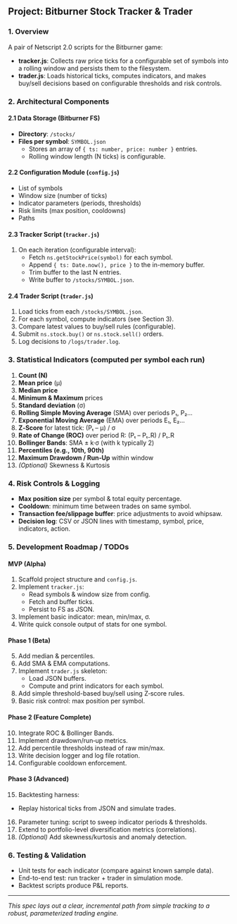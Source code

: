 ## Project: Bitburner Stock Tracker & Trader

### 1. Overview
A pair of Netscript 2.0 scripts for the Bitburner game:
- **tracker.js**: Collects raw price ticks for a configurable set of symbols into a rolling window and persists them to the filesystem.
- **trader.js**: Loads historical ticks, computes indicators, and makes buy/sell decisions based on configurable thresholds and risk controls.

### 2. Architectural Components

#### 2.1 Data Storage (Bitburner FS)
- **Directory**: `/stocks/`
- **Files per symbol**: `SYMBOL.json`
  - Stores an array of `{ ts: number, price: number }` entries.
  - Rolling window length (N ticks) is configurable.

#### 2.2 Configuration Module (`config.js`)
- List of symbols
- Window size (number of ticks)
- Indicator parameters (periods, thresholds)
- Risk limits (max position, cooldowns)
- Paths

#### 2.3 Tracker Script (`tracker.js`)
1. On each iteration (configurable interval):
   - Fetch `ns.getStockPrice(symbol)` for each symbol.
   - Append `{ ts: Date.now(), price }` to the in-memory buffer.
   - Trim buffer to the last N entries.
   - Write buffer to `/stocks/SYMBOL.json`.

#### 2.4 Trader Script (`trader.js`)
1. Load ticks from each `/stocks/SYMBOL.json`.
2. For each symbol, compute indicators (see Section 3).
3. Compare latest values to buy/sell rules (configurable).
4. Submit `ns.stock.buy()` or `ns.stock.sell()` orders.
5. Log decisions to `/logs/trader.log`.

### 3. Statistical Indicators (computed per symbol each run)
1. **Count (N)**
2. **Mean price** (μ)
3. **Median price**
4. **Minimum & Maximum** prices
5. **Standard deviation** (σ)
6. **Rolling Simple Moving Average** (SMA) over periods P₁, P₂...
7. **Exponential Moving Average** (EMA) over periods E₁, E₂...
8. **Z‑Score** for latest tick: (Pₜ – μ) / σ
9. **Rate of Change (ROC)** over period R: (Pₜ – Pₜ₋R) / Pₜ₋R
10. **Bollinger Bands**: SMA ± k·σ (with k typically 2)
11. **Percentiles (e.g., 10th, 90th)**
12. **Maximum Drawdown / Run‑Up** within window
13. *(Optional)* Skewness & Kurtosis

### 4. Risk Controls & Logging
- **Max position size** per symbol & total equity percentage.
- **Cooldown**: minimum time between trades on same symbol.
- **Transaction fee/slippage buffer**: price adjustments to avoid whipsaw.
- **Decision log**: CSV or JSON lines with timestamp, symbol, price, indicators, action.

### 5. Development Roadmap / TODOs

#### MVP (Alpha)
1. Scaffold project structure and `config.js`.
2. Implement `tracker.js`:
   - Read symbols & window size from config.
   - Fetch and buffer ticks.
   - Persist to FS as JSON.
3. Implement basic indicator: mean, min/max, σ.
4. Write quick console output of stats for one symbol.

#### Phase 1 (Beta)
5. Add median & percentiles.
6. Add SMA & EMA computations.
7. Implement `trader.js` skeleton:
   - Load JSON buffers.
   - Compute and print indicators for each symbol.
8. Add simple threshold-based buy/sell using Z‑score rules.
9. Basic risk control: max position per symbol.

#### Phase 2 (Feature Complete)
10. Integrate ROC & Bollinger Bands.
11. Implement drawdown/run‑up metrics.
12. Add percentile thresholds instead of raw min/max.
13. Write decision logger and log file rotation.
14. Configurable cooldown enforcement.

#### Phase 3 (Advanced)
15. Backtesting harness:
   - Replay historical ticks from JSON and simulate trades.
16. Parameter tuning: script to sweep indicator periods & thresholds.
17. Extend to portfolio-level diversification metrics (correlations).
18. *(Optional)* Add skewness/kurtosis and anomaly detection.

### 6. Testing & Validation
- Unit tests for each indicator (compare against known sample data).
- End-to-end test: run tracker + trader in simulation mode.
- Backtest scripts produce P&L reports.

---
*This spec lays out a clear, incremental path from simple tracking to a robust, parameterized trading engine.*

